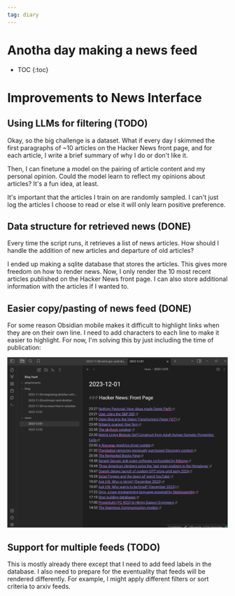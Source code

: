 ```yaml
---
tag: diary
---
```


# Anotha day making a news feed

* TOC
{:toc}


# Improvements to News Interface

## Using LLMs for filtering (TODO)

Okay, so the big challenge is a dataset. What if every day I skimmed the first paragraphs of ~10 articles on the Hacker News front page, and for each article, I write a brief summary of why I do or don't like it.

Then, I can finetune a model on the pairing of article content and my personal opinion. Could the model learn to reflect my opinions about articles? It's a fun idea, at least.

It's important that the articles I train on are randomly sampled. I can't just log the articles I choose to read or else it will only learn positive preference.

## Data structure for retrieved news (DONE)

Every time the script runs, it retrieves a list of news articles. How should I handle the addition of new articles and departure of old articles?

I ended up making a sqlite database that stores the articles. This gives more freedom on how to render news. Now, I only render the 10 most recent articles published on the Hacker News front page. I can also store additional information with the articles if I wanted to.

## Easier copy/pasting of news feed (DONE)

For some reason Obsidian mobile makes it difficult to highlight links when they are on their own line. I need to add characters to each line to make it easier to highlight. For now, I'm solving this by just including the time of publication:

![Pasted image 20231201203858.png](/images/obsidian/Pasted%20image%2020231201203858.png)

## Support for multiple feeds (TODO)

This is mostly already there except that I need to add feed labels in the database. I also need to prepare for the eventuality that feeds will be rendered differently. For example, I might apply different filters or sort criteria to arxiv feeds.

